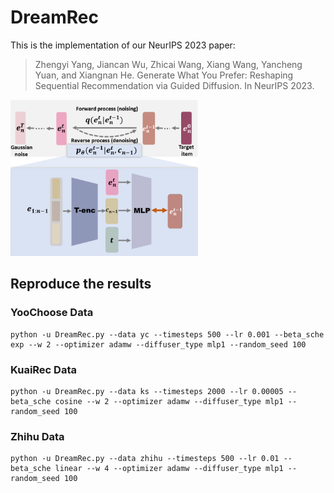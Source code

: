 # DreamRec

This is the implementation of our NeurIPS 2023 paper:

> Zhengyi Yang, Jiancan Wu, Zhicai Wang, Xiang Wang, Yancheng Yuan, and Xiangnan He. Generate What You Prefer: Reshaping Sequential Recommendation via Guided Diffusion. In NeurIPS 2023.

<img src="./fig/method.png" alt="framework" width="300"/>

## Reproduce the results

### YooChoose Data

```
python -u DreamRec.py --data yc --timesteps 500 --lr 0.001 --beta_sche exp --w 2 --optimizer adamw --diffuser_type mlp1 --random_seed 100
```

### KuaiRec Data

```
python -u DreamRec.py --data ks --timesteps 2000 --lr 0.00005 --beta_sche cosine --w 2 --optimizer adamw --diffuser_type mlp1 --random_seed 100
```

### Zhihu Data

```
python -u DreamRec.py --data zhihu --timesteps 500 --lr 0.01 --beta_sche linear --w 4 --optimizer adamw --diffuser_type mlp1 --random_seed 100 
```
